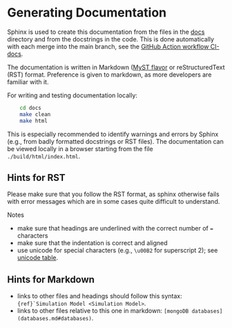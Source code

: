 # Generating Documentation

Sphinx is used to create this documentation from the files in the
[docs](https://github.com/gammasim/simtools/tree/main/docs>) directory and from the
docstrings in the code.
This is done automatically with each merge into the main branch, see the
[GitHub Action workflow CI-docs](https://github.com/gammasim/simtools/blob/main/.github/workflows/CI-docs.yml>).

The documentation is written in Markdown ([MyST flavor](https://myst-parser.readthedocs.io/en/latest/index.html) or reStructuredText (RST) format.
Preference is given to markdown, as more developers are familiar with it.

For writing and testing documentation locally:

```bash
    cd docs
    make clean
    make html
```

This is especially recommended to identify warnings and errors by Sphinx (e.g., from badly formatted
docstrings or RST files). The documentation can be viewed locally in a browser starting from the
file `./build/html/index.html`.

## Hints for RST

Please make sure that you follow the RST format, as sphinx otherwise fails with error messages which are in some cases quite difficult to understand.

Notes

- make sure that headings are underlined with the correct number of `=` characters
- make sure that the indentation is correct and aligned
- use unicode for special characters (e.g., `\u00B2` for superscript 2); see [unicode table](https://unicode-table.com/en/).

## Hints for Markdown

- links to other files and headings should follow this syntax: `` {ref}`Simulation Model <Simulation Model> ``.
- links to other files relative to this one in markdown: ``[mongoDB databases](databases.md#databases)``.

